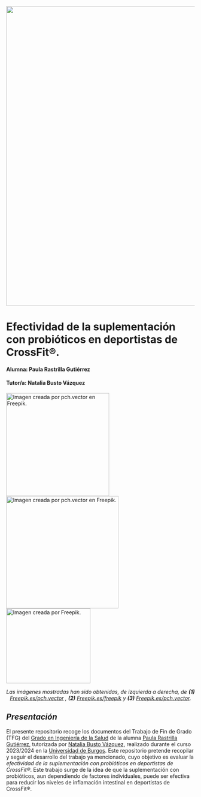 <image src="/Images/cabeceraSalud.jpg"  width="800">
 
# Efectividad de la suplementación con probióticos en deportistas de CrossFit®.
 
#### Alumna: Paula Rastrilla Gutiérrez
#### Tutor/a: Natalia Busto Vázquez 
<image src="/Images/Tiny doctors examining gut flora flat vector illustration.jpg" alt= "Imagen creada por pch.vector en Freepik." width="275"> <image src="/Images/mujeres_entrenando.jpg" alt= "Imagen creada por pch.vector en Freepik." width="300"> <image src="/Images/coleccion_bacterias.jpg" alt= "Imagen creada por Freepik." width="225" height="200">
_<div align="center" style="small"> <p> Las imágenes mostradas han sido obtenidas, de izquierda a derecha, de **(1)** [Freepik.es/pch.vector](https://www.freepik.es/vector-gratis/pequenos-medicos-que-examinan-ilustracion-vectorial-plana-flora-intestinal-terapeutas-revisando-sistema-digestivo-tracto-gastrointestinal-intestino-microorganismos-o-bacterias-amigables-nutricion-concepto-salud_24644943.htm#query=ilustración%20de%20probioticos&position=1&from_view=search&track=ais) , **(2)** [Freepik.es/freepik](https://www.freepik.es/vector-gratis/coleccion-virus-diseno-plano_7335612.htm#query=ilustración%20de%20probioticos&position=2&from_view=search&track=ais) y **(3)** [Freepik.es/pch.vector](https://www.freepik.es/vector-gratis/mujeres-entrenando-pesas-gimnasio-gimnasio-musculo-brazo-plano-ilustracion-vectorial-deporte-estilo-vida-saludable_10174053.htm#query=ilustración%20de%20crossfit&position=48&from_view=search&track=ais).</p></div>_

## _Presentación_
El presente repositorio recoge los documentos del Trabajo de Fin de Grado (TFG) del [Grado en Ingeniería de la Salud](https://www.ubu.es/grado-en-ingenieria-de-la-salud) de la alumna [Paula Rastrilla Gutiérrez](https://orcid.org/0000-0001-7738-2172), tutorizada por [Natalia Busto Vázquez](https://orcid.org/0000-0001-9637-1209), realizado durante el curso 2023/2024 en la [Universidad de Burgos](https://www.ubu.es). 
Este repositorio pretende recopilar y seguir el desarrollo del trabajo ya mencionado, cuyo objetivo es evaluar la _efectividad de la suplementación con probióticos en deportistas de CrossFit®_. 
Este trabajo surge de la idea de que la suplementación con probióticos, aun dependiendo de factores individuales, puede ser efectiva para reducir los niveles de inflamación intestinal en deportistas de CrossFit®.

